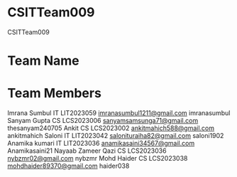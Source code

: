 # CSITTeam009
CSITTeam009
# Team Name

# Team Members
Imrana Sumbul IT LIT2023059 imranasumbul1211@gmail.com imranasumbul
Sanyam Gupta CS LCS2023006 sanyamsamsunga71@gmail.com thesanyam240705
Ankit CS LCS2023002 ankitmahich588@gmail.com ankitmahich
Saloni IT LIT2023042 salonituraiha82@gmail.com saloni1902
Anamika kumari IT LIT2023036 anamikasaini34567@gmail.com Anamikasaini21
Nayaab Zameer Qazi CS LCS2023036 nybzmr02@gmail.com nybzmr
Mohd Haider CS LCS2023038 mohdhaider89370@gmail.com haider038

